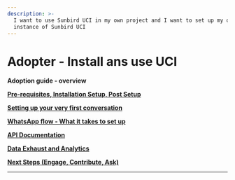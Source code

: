 ```yaml
---
description: >-
  I want to use Sunbird UCI in my own project and I want to set up my own
  instance of Sunbird UCI
---
```


# Adopter - Install ans use UCI

**Adoption guide - overview**

****[**Pre-requisites, Installation Setup, Post Setup**](pre-requisites-installation-setup-post-setup.md)****

****[**Setting up your very first conversation**](setting-up-your-very-first-conversation.md)****

****[**WhatsApp flow - What it takes to set up**](whatsapp-flow.md)****

****[**API Documentation**](api-documentation.md)****

****[**Data Exhaust and Analytics**](data-exhaust-and-analytics.md)****

****[**Next Steps (Engage, Contribute, Ask)**](next-steps.md)****

****
